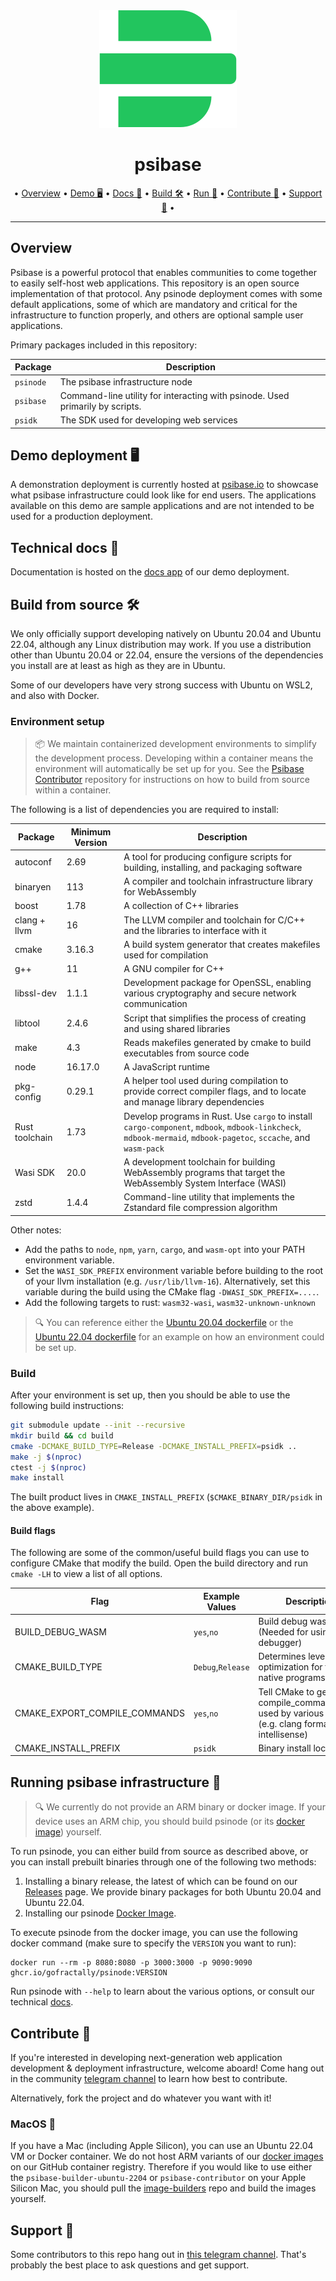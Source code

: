 <div align="center">
  <img src="./doc/psidk/src/_img/logo-psibase-green.svg" />
  <h1>psibase</h1>
  <p>
    &bull;
    <a href="#overview">Overview</a> &bull;
    <a href="#demo-deployment-%EF%B8%8F">Demo 🖥️</a> &bull;
    <a href="#technical-docs-">Docs 📓</a> &bull;
    <a href="#build-from-source-%EF%B8%8F">Build 🛠️</a> &bull;
    <a href="#running-psibase-infrastructure-">Run 🚀</a> &bull;
    <a href="#contribute-">Contribute 🧬</a> &bull;
    <a href="#support-">Support 📱</a> &bull;
  </p>
</div>

-------

## Overview

Psibase is a powerful protocol that enables communities to come together to easily self-host web applications. This repository is an open source implementation of that protocol.
Any psinode deployment comes with some default applications, some of which are mandatory and critical for the infrastructure to function properly, and others are optional sample user applications.

Primary packages included in this repository:

| Package   | Description                                                                   |
|-----------|-------------------------------------------------------------------------------|
| `psinode` | The psibase infrastructure node                                               |
| `psibase` | Command-line utility for interacting with psinode. Used primarily by scripts. |
| `psidk`   | The SDK used for developing web services                                      |

## Demo deployment 🖥️

A demonstration deployment is currently hosted at [psibase.io](https://psibase.io) to showcase what psibase infrastructure could look like for end users. The applications available on this demo are sample applications and are not intended to be used for a production deployment.

## Technical docs 📓

Documentation is hosted on the [docs app](https://docs.psibase.io/) of our demo deployment.

## Build from source 🛠️

We only officially support developing natively on Ubuntu 20.04 and Ubuntu 22.04, although any Linux distribution may work. If you use a distribution other than Ubuntu 20.04 or 22.04, ensure the versions of the dependencies you install are at least as high as they are in Ubuntu.

Some of our developers have very strong success with Ubuntu on WSL2, and also with Docker.

### Environment setup

> 📦 We maintain containerized development environments to simplify the development process. Developing within a container means the environment will automatically be set up for you. See the [Psibase Contributor](https://github.com/gofractally/psibase-contributor) repository for instructions on how to build from source within a container.

The following is a list of dependencies you are required to install:

| Package                    | Minimum Version | Description                                                                                                                                                      |
| -------------------------- | --------------- | -----------------------------------------------------------------------------------------------------------------------------------------------------------------|
| autoconf                   | 2.69            | A tool for producing configure scripts for building, installing, and packaging software                                                                          |
| binaryen                   | 113             | A compiler and toolchain infrastructure library for WebAssembly                                                                                                  |
| boost                      | 1.78            | A collection of C++ libraries                                                                                                                                    |
| clang + llvm               | 16              | The LLVM compiler and toolchain for C/C++ and the libraries to interface with it                                                                                 |
| cmake                      | 3.16.3          | A build system generator that creates makefiles used for compilation                                                                                             |
| g++                        | 11              | A GNU compiler for C++                                                                                                                                           |
| libssl-dev                 | 1.1.1           | Development package for OpenSSL, enabling various cryptography and secure network communication                                                                  |
| libtool                    | 2.4.6           | Script that simplifies the process of creating and using shared libraries                                                                                        |
| make                       | 4.3             | Reads makefiles generated by cmake to build executables from source code                                                                                         |
| node                       | 16.17.0         | A JavaScript runtime                                                                                                                                             |
| pkg-config                 | 0.29.1          | A helper tool used during compilation to provide correct compiler flags, and to locate and manage library dependencies                                           |
| Rust toolchain             | 1.73            | Develop programs in Rust. Use `cargo` to install `cargo-component`, `mdbook`, `mdbook-linkcheck`, `mdbook-mermaid`, `mdbook-pagetoc`, `sccache`, and `wasm-pack` |
| Wasi SDK                   | 20.0            | A development toolchain for building WebAssembly programs that target the WebAssembly System Interface (WASI)                                                    |
| zstd                       | 1.4.4           | Command-line utility that implements the Zstandard file compression algorithm                                                                                    |

Other notes:
* Add the paths to `node`, `npm`, `yarn`, `cargo`, and `wasm-opt` into your PATH environment variable.
* Set the `WASI_SDK_PREFIX` environment variable before building to the root of your llvm installation (e.g. `/usr/lib/llvm-16`). Alternatively, set this variable during the build using the CMake flag `-DWASI_SDK_PREFIX=....`.
* Add the following targets to rust: `wasm32-wasi`, `wasm32-unknown-unknown`

> 🔍 You can reference either the [Ubuntu 20.04 dockerfile](https://github.com/gofractally/image-builders/blob/main/docker/ubuntu-2004-builder.Dockerfile) or the [Ubuntu 22.04 dockerfile](https://github.com/gofractally/image-builders/blob/main/docker/ubuntu-2204-builder.Dockerfile) for an example on how an environment could be set up.

### Build

After your environment is set up, then you should be able to use the following build instructions:

```sh
git submodule update --init --recursive
mkdir build && cd build
cmake -DCMAKE_BUILD_TYPE=Release -DCMAKE_INSTALL_PREFIX=psidk ..
make -j $(nproc)
ctest -j $(nproc)
make install
```

The built product lives in `CMAKE_INSTALL_PREFIX` (`$CMAKE_BINARY_DIR/psidk` in the above example).

#### Build flags

The following are some of the common/useful build flags you can use to configure CMake that modify the build. Open the build directory and run `cmake -LH` to view a list of all options.

| Flag                           | Example Values    | Description                                                                                          |
| ------------------------------ | ----------------- | ---------------------------------------------------------------------------------------------------- |
| BUILD_DEBUG_WASM               | `yes`,`no`        | Build debug wasms (Needed for using the debugger)                                                    |
| CMAKE_BUILD_TYPE               | `Debug`,`Release` | Determines level of optimization for the native programs                                             |
| CMAKE_EXPORT_COMPILE_COMMANDS  | `yes`,`no`        | Tell CMake to generate compile_commands.json, used by various tools (e.g. clang format intellisense) |
| CMAKE_INSTALL_PREFIX           | `psidk`           | Binary install location.                                                                             |

## Running psibase infrastructure 🚀

> 🔍 We currently do not provide an ARM binary or docker image. If your device uses an ARM chip, you should build psinode (or its [docker image](https://github.com/gofractally/image-builders)) yourself. 

To run psinode, you can either build from source as described above, or you can install prebuilt binaries through one of the following two methods:
1. Installing a binary release, the latest of which can be found on our [Releases](https://github.com/gofractally/psibase/releases) page. We provide binary packages for both Ubuntu 20.04 and Ubuntu 22.04.
2. Installing our psinode [Docker Image](https://github.com/orgs/gofractally/packages/container/package/psinode).

To execute psinode from the docker image, you can use the following docker command (make sure to specify the `VERSION` you want to run):
```
docker run --rm -p 8080:8080 -p 3000:3000 -p 9090:9090 ghcr.io/gofractally/psinode:VERSION
```

Run psinode with `--help` to learn about the various options, or consult our technical [docs](https://docs.psibase.io/).

## Contribute 🧬

If you're interested in developing next-generation web application development & deployment infrastructure, welcome aboard! Come hang out in the community [telegram channel](https://t.me/psibase_developers) to learn how best to contribute.

Alternatively, fork the project and do whatever you want with it!

### MacOS 🍏

If you have a Mac (including Apple Silicon), you can use an Ubuntu 22.04 VM or Docker container. We do not host ARM variants of our [docker images](https://github.com/orgs/gofractally/packages?repo_name=image-builders) on our GitHub container registry. Therefore if you would like to use either the `psibase-builder-ubuntu-2204` or `psibase-contributor` on your Apple Silicon Mac, you should pull the [image-builders](https://github.com/gofractally/image-builders) repo and build the images yourself.

## Support 📱

Some contributors to this repo hang out in [this telegram channel](https://t.me/psibase_developers). That's probably the best place to ask questions and get support.
